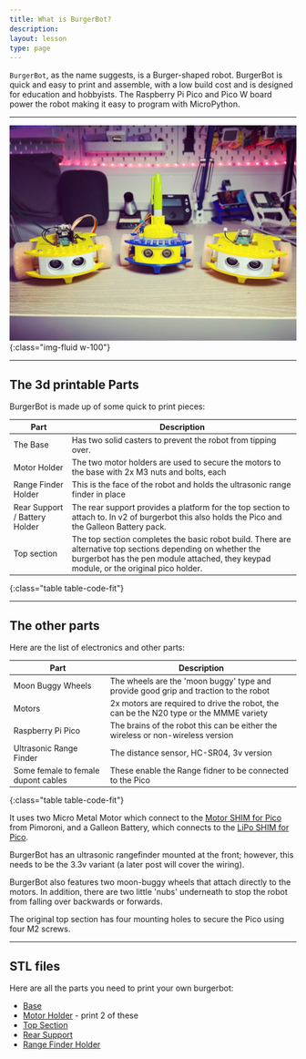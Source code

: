 ```yaml
---
title: What is BurgerBot?
description:
layout: lesson
type: page
---
```


`BurgerBot`, as the name suggests, is a Burger-shaped robot. BurgerBot is quick and easy to print and assemble, with a low build cost and is designed for education and hobbyists. The Raspberry Pi Pico and Pico W board power the robot making it easy to program with MicroPython.

---

![BurgerBot Lineup](assets/burgerbot01.jpg){:class="img-fluid w-100"}

---

## The 3d printable Parts

BurgerBot is made up of some quick to print pieces:

Part                          | Description
------------------------------|-----------------------------------------------------------------------------------------------------------------------------------------------------------------------------------------------------
The Base                      | Has two solid casters to prevent the robot from tipping over.
Motor Holder                  | The two motor holders are used to secure the motors to the base with 2x M3 nuts and bolts, each
Range Finder Holder           | This is the face of the robot and holds the ultrasonic range finder in place
Rear Support / Battery Holder | The rear support provides a platform for the top section to attach to. In v2 of burgerbot this also holds the Pico and the Galleon Battery pack.
Top section                   | The top section completes the basic robot build. There are alternative top sections depending on whether the burgerbot has the pen module attached, they keypad module, or the original pico holder.
{:class="table table-code-fit"}

---

## The other parts

Here are the list of electronics and other parts:

Part | Description
----|---
Moon Buggy Wheels             | The wheels are the 'moon buggy' type and provide good grip and traction to the robot
Motors                        | 2x motors are required to drive the robot, the can be the N20 type or the MMME variety
Raspberry Pi Pico             | The brains of the robot this can be either the wireless or non-wireless version
Ultrasonic Range Finder | The distance sensor, HC-SR04, 3v version
Some female to female dupont cables | These enable the Range fidner to be connected to the Pico
{:class="table table-code-fit"}

It uses two Micro Metal Motor which connect to the [Motor SHIM for Pico](https://collabs.shop/cinmes) from Pimoroni, and a Galleon Battery, which connects to the [LiPo SHIM for Pico](https://collabs.shop/6pumih).

BurgerBot has an ultrasonic rangefinder mounted at the front; however, this needs to be the 3.3v variant (a later post will cover the wiring).

BurgerBot also features two moon-buggy wheels that attach directly to the motors. In addition, there are two little 'nubs' underneath to stop the robot from falling over backwards or forwards.

The original top section has four mounting holes to secure the Pico using four M2 screws.

---

## STL files

Here are all the parts you need to print your own burgerbot:

* [Base](/assets/stl/burgerbot/base.stl)
* [Motor Holder](/assets/stl/burgerbot/motor_holder.stl) - print 2 of these
* [Top Section](/assets/stl/burgerbot/top_section.stl)
* [Rear Support](/assets/stl/burgerbot/support.stl)
* [Range Finder Holder](/assets/stl/burgerbot/rangefinder.stl)
